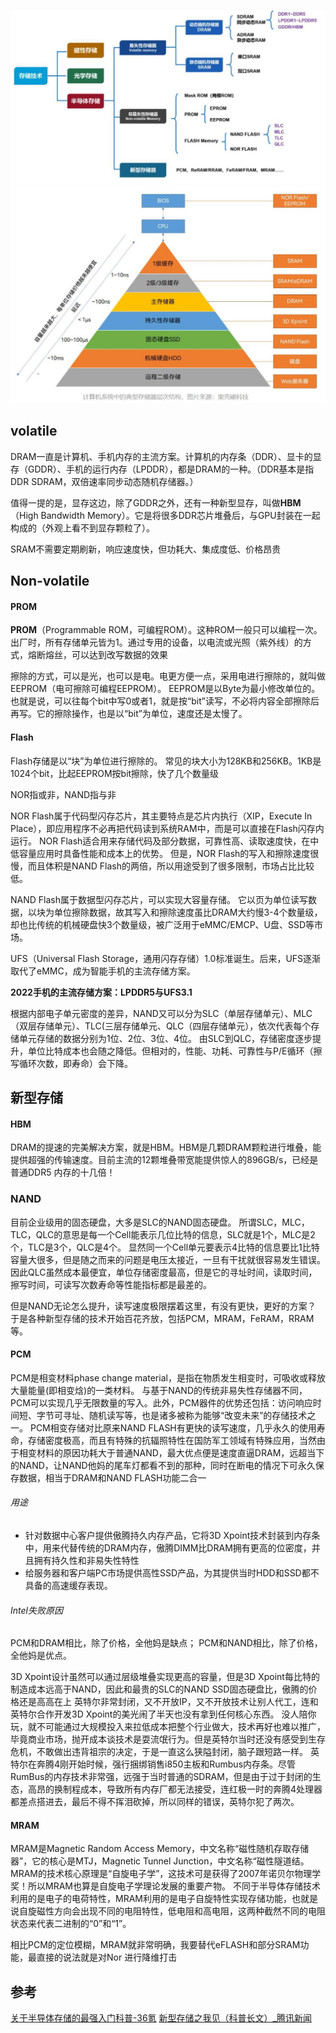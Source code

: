 
![](attachments/20240410104139.jpg)![](attachments/20240410104248.jpg)

## volatile 
DRAM一直是计算机、手机内存的主流方案。计算机的内存条（DDR）、显卡的显存（GDDR）、手机的运行内存（LPDDR），都是DRAM的一种。（DDR基本是指DDR SDRAM，双倍速率同步动态随机存储器。）

值得一提的是，显存这边，除了GDDR之外，还有一种新型显存，叫做**HBM**（High Bandwidth Memory）。它是将很多DDR芯片堆叠后，与GPU封装在一起构成的（外观上看不到显存颗粒了）。

SRAM不需要定期刷新，响应速度快，但功耗大、集成度低、价格昂贵
## Non-volatile

#### PROM
**PROM**（Programmable ROM，可编程ROM）。这种ROM一般只可以编程一次。出厂时，所有存储单元皆为1。通过专用的设备，以电流或光照（紫外线）的方式，熔断熔丝，可以达到改写数据的效果

擦除的方式，可以是光，也可以是电。电更方便一点，采用电进行擦除的，就叫做EEPROM（电可擦除可编程EEPROM）。
EEPROM是以Byte为最小修改单位的。也就是说，可以往每个bit中写0或者1，就是按“bit”读写，不必将内容全部擦除后再写。它的擦除操作，也是以“bit”为单位，速度还是太慢了。
#### Flash
Flash存储是以“块”为单位进行擦除的。
常见的块大小为128KB和256KB。1KB是1024个bit，比起EEPROM按bit擦除，快了几个数量级

NOR指或非，NAND指与非

NOR Flash属于代码型闪存芯片，其主要特点是芯片内执行（XIP，Execute In Place），即应用程序不必再把代码读到系统RAM中，而是可以直接在Flash闪存内运行。
NOR Flash适合用来存储代码及部分数据，可靠性高、读取速度快，在中低容量应用时具备性能和成本上的优势。
但是，NOR Flash的写入和擦除速度很慢，而且体积是NAND Flash的两倍，所以用途受到了很多限制，市场占比比较低。

NAND Flash属于数据型闪存芯片，可以实现大容量存储。
它以页为单位读写数据，以块为单位擦除数据，故其写入和擦除速度虽比DRAM大约慢3-4个数量级，却也比传统的机械硬盘快3个数量级，被广泛用于eMMC/EMCP、U盘、SSD等市场。

UFS（Universal Flash Storage，通用闪存存储）1.0标准诞生。后来，UFS逐渐取代了eMMC，成为智能手机的主流存储方案。

**2022手机的主流存储方案：LPDDR5与UFS3.1**

根据内部电子单元密度的差异，NAND又可以分为SLC（单层存储单元）、MLC（双层存储单元）、TLC(三层存储单元、QLC（四层存储单元），依次代表每个存储单元存储的数据分别为1位、2位、3位、4位。
由SLC到QLC，存储密度逐步提升，单位比特成本也会随之降低。但相对的，性能、功耗、可靠性与P/E循环（擦写循环次数，即寿命）会下降。
## 新型存储
#### HBM
DRAM的提速的完美解决方案，就是HBM。HBM是几颗DRAM颗粒进行堆叠，能提供超强的传输速度。目前主流的12颗堆叠带宽能提供惊人的896GB/s，已经是普通DDR5 内存的十几倍！
### NAND
目前企业级用的固态硬盘，大多是SLC的NAND固态硬盘。
所谓SLC，MLC，TLC，QLC的意思是每一个Cell能表示几位比特的信息，SLC就是1个，MLC是2个，TLC是3个，QLC是4个。
显然同一个Cell单元要表示4比特的信息要比1比特容量大很多，但是随之而来的问题是电压太接近，一旦有干扰就很容易发生错误。因此QLC虽然成本最便宜，单位存储密度最高，但是它的寻址时间，读取时间，擦写时间，可读写次数寿命等性能指标都是最差的。

但是NAND无论怎么提升，读写速度极限摆着这里，有没有更快，更好的方案？
于是各种新型存储的技术开始百花齐放，包括PCM，MRAM，FeRAM，RRAM等。
#### PCM
PCM是相变材料phase change material，是指在物质发生相变时，可吸收或释放大量能量(即相变焓)的一类材料。
与基于NAND的传统非易失性存储器不同，PCM可以实现几乎无限数量的写入。此外，PCM器件的优势还包括：访问响应时间短、字节可寻址、随机读写等，也是诸多被称为能够“改变未来”的存储技术之一。
PCM相变存储对比原来NAND FLASH有更快的读写速度，几乎永久的使用寿命，存储密度极高，而且有特殊的抗辐照特性在国防军工领域有特殊应用，当然由于相变材料的原因功耗大于普通NAND，最大优点便是速度直逼DRAM，远超当下的NAND，让NAND他妈的尾车灯都看不到的那种，同时在断电的情况下可永久保存数据，相当于DRAM和NAND FLASH功能二合一
###### 用途
- 针对数据中心客户提供傲腾持久内存产品，它将3D Xpoint技术封装到内存条中，用来代替传统的DRAM内存，傲腾DIMM比DRAM拥有更高的位密度，并且拥有持久性和非易失性特性
- 给服务器和客户端PC市场提供高性SSD产品，为其提供当时HDD和SSD都不具备的高速缓存表现。
###### Intel失败原因
PCM和DRAM相比，除了价格，全他妈是缺点；
PCM和NAND相比，除了价格，全他妈是优点。

3D Xpoint设计虽然可以通过层级堆叠实现更高的容量，但是3D Xpoint每比特的制造成本远高于NAND，因此和最贵的SLC的NAND SSD固态硬盘比，傲腾的价格还是高高在上
英特尔非常封闭，又不开放IP，又不开放技术让别人代工，连和英特尔合作开发3D Xpoint的美光闹了半天也没有拿到任何核心东西。
没人陪你玩，就不可能通过大规模投入来拉低成本把整个行业做大，技术再好也难以推广，毕竟商业市场，抛开成本谈技术是耍流氓行为。但是英特尔当时还没有感受到生存危机，不敢做出违背祖宗的决定，于是一直这么狭隘封闭，脑子跟短路一样。
英特尔在奔腾4刚开始时候，强行捆绑销售i850主板和Rumbus内存条。尽管RumBus的内存技术非常强，远强于当时普通的SDRAM，但是由于过于封闭的生态，高昂的换制程成本，导致所有内存厂都无法接受，连红极一时的奔腾4处理器都差点搭进去，最后不得不挥泪砍掉，所以同样的错误，英特尔犯了两次。

#### MRAM
MRAM是Magnetic Random Access Memory，中文名称“磁性随机存取存储器”，它的核心是MTJ，Magnetic Tunnel Junction，中文名称“磁性隧道结。
MRAM的技术核心原理是“自旋电子学”，这技术可是获得了2007年诺贝尔物理学奖！所以MRAM也算是自旋电子学理论发展的重要产物。
不同于半导体存储技术利用的是电子的电荷特性，MRAM利用的是电子自旋特性实现存储功能，也就是说自旋磁性方向会出现不同的电阻特性，低电阻和高电阻，这两种截然不同的电阻状态来代表二进制的“0”和“1”。

相比PCM的定位模糊，MRAM就非常明确，我要替代eFLASH和部分SRAM功能，最直接的说法就是对Nor 进行降维打击


## 参考
[关于半导体存储的最强入门科普-36氪](https://36kr.com/p/1933583910734464?utm_source=pocket_saves#:~:text=%E5%9F%8E%E5%B8%82%E5%90%88%E4%BD%9C-,%E5%85%B3%E4%BA%8E%E5%8D%8A%E5%AF%BC%E4%BD%93%E5%AD%98%E5%82%A8%E7%9A%84%E6%9C%80%E5%BC%BA%E5%85%A5%E9%97%A8%E7%A7%91%E6%99%AE,-%E9%B2%9C%E6%9E%A3%E8%AF%BE%E5%A0%82)
[新型存储之我见（科普长文）\_腾讯新闻](https://new.qq.com/rain/a/20230413A04NUQ00#:~:text=%E5%88%86%E4%BA%AB-,%E6%96%B0%E5%9E%8B%E5%AD%98%E5%82%A8%E4%B9%8B%E6%88%91%E8%A7%81%EF%BC%88%E7%A7%91%E6%99%AE%E9%95%BF%E6%96%87%EF%BC%89,-%E5%90%AF%E5%93%A5%E6%9C%89%E4%BD%95)
